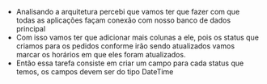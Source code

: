 
- Analisando a arquitetura percebi que vamos ter que fazer com que todas as aplicações façam conexão com nosso banco de dados principal
- Com isso vamos ter que adicionar mais colunas a ele, pois os status que criamos para os pedidos conforme irão sendo atualizados vamos marcar os horários em que eles foram atualizados.
- Então essa tarefa consiste em criar um campo para cada status que temos, os campos devem ser do tipo DateTime